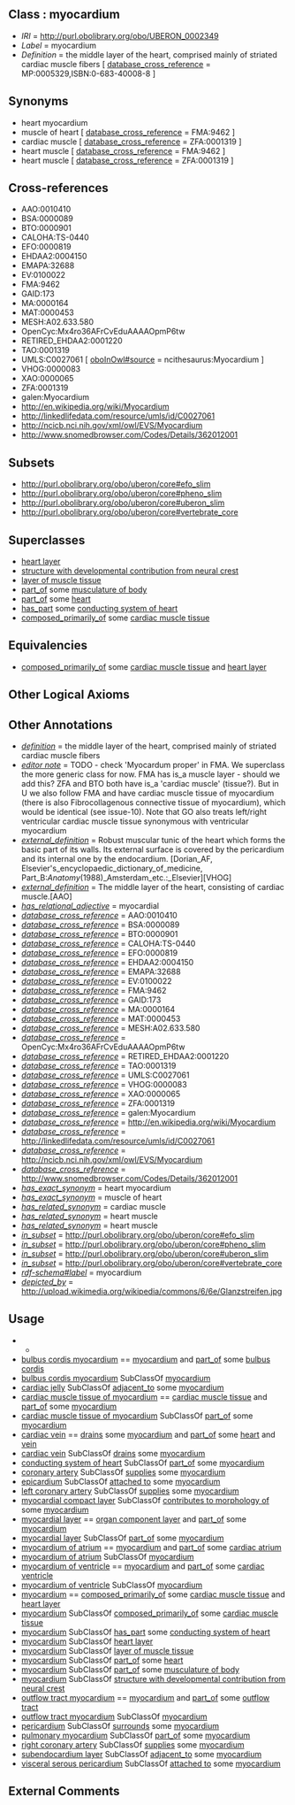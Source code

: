 
## Class : myocardium

 * *IRI* = http://purl.obolibrary.org/obo/UBERON_0002349
 * *Label* = myocardium
 * *Definition* = the middle layer of the heart, comprised mainly of striated cardiac muscle fibers [ [database_cross_reference](../../ef/oboInOwl#hasDbXref.md) = MP:0005329,ISBN:0-683-40008-8 ]

## Synonyms

 * heart myocardium
 * muscle of heart [ [database_cross_reference](../../ef/oboInOwl#hasDbXref.md) = FMA:9462 ]
 * cardiac muscle [ [database_cross_reference](../../ef/oboInOwl#hasDbXref.md) = ZFA:0001319 ]
 * heart muscle [ [database_cross_reference](../../ef/oboInOwl#hasDbXref.md) = FMA:9462 ]
 * heart muscle [ [database_cross_reference](../../ef/oboInOwl#hasDbXref.md) = ZFA:0001319 ]

## Cross-references

 * AAO:0010410
 * BSA:0000089
 * BTO:0000901
 * CALOHA:TS-0440
 * EFO:0000819
 * EHDAA2:0004150
 * EMAPA:32688
 * EV:0100022
 * FMA:9462
 * GAID:173
 * MA:0000164
 * MAT:0000453
 * MESH:A02.633.580
 * OpenCyc:Mx4ro36AFrCvEduAAAAOpmP6tw
 * RETIRED_EHDAA2:0001220
 * TAO:0001319
 * UMLS:C0027061 [ [oboInOwl#source](../../ce/oboInOwl#source.md) = ncithesaurus:Myocardium ]
 * VHOG:0000083
 * XAO:0000065
 * ZFA:0001319
 * galen:Myocardium
 * http://en.wikipedia.org/wiki/Myocardium
 * http://linkedlifedata.com/resource/umls/id/C0027061
 * http://ncicb.nci.nih.gov/xml/owl/EVS/Myocardium
 * http://www.snomedbrowser.com/Codes/Details/362012001

## Subsets

 * http://purl.obolibrary.org/obo/uberon/core#efo_slim
 * http://purl.obolibrary.org/obo/uberon/core#pheno_slim
 * http://purl.obolibrary.org/obo/uberon/core#uberon_slim
 * http://purl.obolibrary.org/obo/uberon/core#vertebrate_core

## Superclasses

 * [heart layer](../../UBERON/83/UBERON_0005983.md)
 * [structure with developmental contribution from neural crest](../../UBERON/14/UBERON_0010314.md)
 * [layer of muscle tissue](../../UBERON/60/UBERON_0018260.md)
 * [part_of](../../BFO/50/BFO_0000050.md) some [musculature of body](../../UBERON/83/UBERON_0000383.md)
 * [part_of](../../BFO/50/BFO_0000050.md) some [heart](../../UBERON/48/UBERON_0000948.md)
 * [has_part](../../BFO/51/BFO_0000051.md) some [conducting system of heart](../../UBERON/50/UBERON_0002350.md)
 * [composed_primarily_of](../../RO/73/RO_0002473.md) some [cardiac muscle tissue](../../UBERON/33/UBERON_0001133.md)

## Equivalencies

 * [composed_primarily_of](../../RO/73/RO_0002473.md) some [cardiac muscle tissue](../../UBERON/33/UBERON_0001133.md) and [heart layer](../../UBERON/83/UBERON_0005983.md)

## Other Logical Axioms


## Other Annotations

 * *[definition](../../IAO/15/IAO_0000115.md)* = the middle layer of the heart, comprised mainly of striated cardiac muscle fibers
 * *[editor note](../../IAO/16/IAO_0000116.md)* = TODO - check 'Myocardum proper' in FMA. We superclass the more generic class for now. FMA has is_a muscle layer - should we add this? ZFA and BTO both have is_a 'cardiac muscle' (tissue?). But in U we also follow FMA and have cardiac muscle tissue of myocardium (there is also Fibrocollagenous connective tissue of myocardium), which would be identical (see issue-10). Note that GO also treats left/right ventricular cardiac muscle tissue synonymous with ventricular myocardium
 * *[external_definition](../../UBPROP/01/UBPROP_0000001.md)* = Robust muscular tunic of the heart which forms the basic part of its walls. Its external surface is covered by the pericardium and its internal one by the endocardium. [Dorian_AF, Elsevier's_encyclopaedic_dictionary_of_medicine, Part_B:_Anatomy_(1988)_Amsterdam_etc.:_Elsevier][VHOG]
 * *[external_definition](../../UBPROP/01/UBPROP_0000001.md)* = The middle layer of the heart, consisting of cardiac muscle.[AAO]
 * *[has_relational_adjective](../../UBPROP/07/UBPROP_0000007.md)* = myocardial
 * *[database_cross_reference](../../ef/oboInOwl#hasDbXref.md)* = AAO:0010410
 * *[database_cross_reference](../../ef/oboInOwl#hasDbXref.md)* = BSA:0000089
 * *[database_cross_reference](../../ef/oboInOwl#hasDbXref.md)* = BTO:0000901
 * *[database_cross_reference](../../ef/oboInOwl#hasDbXref.md)* = CALOHA:TS-0440
 * *[database_cross_reference](../../ef/oboInOwl#hasDbXref.md)* = EFO:0000819
 * *[database_cross_reference](../../ef/oboInOwl#hasDbXref.md)* = EHDAA2:0004150
 * *[database_cross_reference](../../ef/oboInOwl#hasDbXref.md)* = EMAPA:32688
 * *[database_cross_reference](../../ef/oboInOwl#hasDbXref.md)* = EV:0100022
 * *[database_cross_reference](../../ef/oboInOwl#hasDbXref.md)* = FMA:9462
 * *[database_cross_reference](../../ef/oboInOwl#hasDbXref.md)* = GAID:173
 * *[database_cross_reference](../../ef/oboInOwl#hasDbXref.md)* = MA:0000164
 * *[database_cross_reference](../../ef/oboInOwl#hasDbXref.md)* = MAT:0000453
 * *[database_cross_reference](../../ef/oboInOwl#hasDbXref.md)* = MESH:A02.633.580
 * *[database_cross_reference](../../ef/oboInOwl#hasDbXref.md)* = OpenCyc:Mx4ro36AFrCvEduAAAAOpmP6tw
 * *[database_cross_reference](../../ef/oboInOwl#hasDbXref.md)* = RETIRED_EHDAA2:0001220
 * *[database_cross_reference](../../ef/oboInOwl#hasDbXref.md)* = TAO:0001319
 * *[database_cross_reference](../../ef/oboInOwl#hasDbXref.md)* = UMLS:C0027061
 * *[database_cross_reference](../../ef/oboInOwl#hasDbXref.md)* = VHOG:0000083
 * *[database_cross_reference](../../ef/oboInOwl#hasDbXref.md)* = XAO:0000065
 * *[database_cross_reference](../../ef/oboInOwl#hasDbXref.md)* = ZFA:0001319
 * *[database_cross_reference](../../ef/oboInOwl#hasDbXref.md)* = galen:Myocardium
 * *[database_cross_reference](../../ef/oboInOwl#hasDbXref.md)* = http://en.wikipedia.org/wiki/Myocardium
 * *[database_cross_reference](../../ef/oboInOwl#hasDbXref.md)* = http://linkedlifedata.com/resource/umls/id/C0027061
 * *[database_cross_reference](../../ef/oboInOwl#hasDbXref.md)* = http://ncicb.nci.nih.gov/xml/owl/EVS/Myocardium
 * *[database_cross_reference](../../ef/oboInOwl#hasDbXref.md)* = http://www.snomedbrowser.com/Codes/Details/362012001
 * *[has_exact_synonym](../../ym/oboInOwl#hasExactSynonym.md)* = heart myocardium
 * *[has_exact_synonym](../../ym/oboInOwl#hasExactSynonym.md)* = muscle of heart
 * *[has_related_synonym](../../ym/oboInOwl#hasRelatedSynonym.md)* = cardiac muscle
 * *[has_related_synonym](../../ym/oboInOwl#hasRelatedSynonym.md)* = heart muscle
 * *[has_related_synonym](../../ym/oboInOwl#hasRelatedSynonym.md)* = heart muscle
 * *[in_subset](../../et/oboInOwl#inSubset.md)* = http://purl.obolibrary.org/obo/uberon/core#efo_slim
 * *[in_subset](../../et/oboInOwl#inSubset.md)* = http://purl.obolibrary.org/obo/uberon/core#pheno_slim
 * *[in_subset](../../et/oboInOwl#inSubset.md)* = http://purl.obolibrary.org/obo/uberon/core#uberon_slim
 * *[in_subset](../../et/oboInOwl#inSubset.md)* = http://purl.obolibrary.org/obo/uberon/core#vertebrate_core
 * *[rdf-schema#label](../../el/rdf-schema#label.md)* = myocardium
 * *[depicted_by](../../depicted/by/depicted_by.md)* = http://upload.wikimedia.org/wikipedia/commons/6/6e/Glanzstreifen.jpg

## Usage

 * -
 * [bulbus cordis myocardium](../../UBERON/48/UBERON_0005248.md) == [myocardium](../../UBERON/49/UBERON_0002349.md) and [part_of](../../BFO/50/BFO_0000050.md) some [bulbus cordis](../../UBERON/06/UBERON_0004706.md)
 * [bulbus cordis myocardium](../../UBERON/48/UBERON_0005248.md) SubClassOf [myocardium](../../UBERON/49/UBERON_0002349.md)
 * [cardiac jelly](../../UBERON/06/UBERON_0003906.md) SubClassOf [adjacent_to](../../RO/20/RO_0002220.md) some [myocardium](../../UBERON/49/UBERON_0002349.md)
 * [cardiac muscle tissue of myocardium](../../UBERON/93/UBERON_0004493.md) == [cardiac muscle tissue](../../UBERON/33/UBERON_0001133.md) and [part_of](../../BFO/50/BFO_0000050.md) some [myocardium](../../UBERON/49/UBERON_0002349.md)
 * [cardiac muscle tissue of myocardium](../../UBERON/93/UBERON_0004493.md) SubClassOf [part_of](../../BFO/50/BFO_0000050.md) some [myocardium](../../UBERON/49/UBERON_0002349.md)
 * [cardiac vein](../../UBERON/48/UBERON_0004148.md) == [drains](../../RO/79/RO_0002179.md) some [myocardium](../../UBERON/49/UBERON_0002349.md) and [part_of](../../BFO/50/BFO_0000050.md) some [heart](../../UBERON/48/UBERON_0000948.md) and [vein](../../UBERON/38/UBERON_0001638.md)
 * [cardiac vein](../../UBERON/48/UBERON_0004148.md) SubClassOf [drains](../../RO/79/RO_0002179.md) some [myocardium](../../UBERON/49/UBERON_0002349.md)
 * [conducting system of heart](../../UBERON/50/UBERON_0002350.md) SubClassOf [part_of](../../BFO/50/BFO_0000050.md) some [myocardium](../../UBERON/49/UBERON_0002349.md)
 * [coronary artery](../../UBERON/21/UBERON_0001621.md) SubClassOf [supplies](../../RO/78/RO_0002178.md) some [myocardium](../../UBERON/49/UBERON_0002349.md)
 * [epicardium](../../UBERON/48/UBERON_0002348.md) SubClassOf [attached to](../../RO/71/RO_0002371.md) some [myocardium](../../UBERON/49/UBERON_0002349.md)
 * [left coronary artery](../../UBERON/26/UBERON_0001626.md) SubClassOf [supplies](../../RO/78/RO_0002178.md) some [myocardium](../../UBERON/49/UBERON_0002349.md)
 * [myocardial compact layer](../../UBERON/25/UBERON_0004125.md) SubClassOf [contributes to morphology of](../../RO/33/RO_0002433.md) some [myocardium](../../UBERON/49/UBERON_0002349.md)
 * [myocardial layer](../../UBERON/23/UBERON_0004123.md) == [organ component layer](../../UBERON/23/UBERON_0004923.md) and [part_of](../../BFO/50/BFO_0000050.md) some [myocardium](../../UBERON/49/UBERON_0002349.md)
 * [myocardial layer](../../UBERON/23/UBERON_0004123.md) SubClassOf [part_of](../../BFO/50/BFO_0000050.md) some [myocardium](../../UBERON/49/UBERON_0002349.md)
 * [myocardium of atrium](../../UBERON/02/UBERON_0002302.md) == [myocardium](../../UBERON/49/UBERON_0002349.md) and [part_of](../../BFO/50/BFO_0000050.md) some [cardiac atrium](../../UBERON/81/UBERON_0002081.md)
 * [myocardium of atrium](../../UBERON/02/UBERON_0002302.md) SubClassOf [myocardium](../../UBERON/49/UBERON_0002349.md)
 * [myocardium of ventricle](../../UBERON/83/UBERON_0001083.md) == [myocardium](../../UBERON/49/UBERON_0002349.md) and [part_of](../../BFO/50/BFO_0000050.md) some [cardiac ventricle](../../UBERON/82/UBERON_0002082.md)
 * [myocardium of ventricle](../../UBERON/83/UBERON_0001083.md) SubClassOf [myocardium](../../UBERON/49/UBERON_0002349.md)
 * [myocardium](../../UBERON/49/UBERON_0002349.md) == [composed_primarily_of](../../RO/73/RO_0002473.md) some [cardiac muscle tissue](../../UBERON/33/UBERON_0001133.md) and [heart layer](../../UBERON/83/UBERON_0005983.md)
 * [myocardium](../../UBERON/49/UBERON_0002349.md) SubClassOf [composed_primarily_of](../../RO/73/RO_0002473.md) some [cardiac muscle tissue](../../UBERON/33/UBERON_0001133.md)
 * [myocardium](../../UBERON/49/UBERON_0002349.md) SubClassOf [has_part](../../BFO/51/BFO_0000051.md) some [conducting system of heart](../../UBERON/50/UBERON_0002350.md)
 * [myocardium](../../UBERON/49/UBERON_0002349.md) SubClassOf [heart layer](../../UBERON/83/UBERON_0005983.md)
 * [myocardium](../../UBERON/49/UBERON_0002349.md) SubClassOf [layer of muscle tissue](../../UBERON/60/UBERON_0018260.md)
 * [myocardium](../../UBERON/49/UBERON_0002349.md) SubClassOf [part_of](../../BFO/50/BFO_0000050.md) some [heart](../../UBERON/48/UBERON_0000948.md)
 * [myocardium](../../UBERON/49/UBERON_0002349.md) SubClassOf [part_of](../../BFO/50/BFO_0000050.md) some [musculature of body](../../UBERON/83/UBERON_0000383.md)
 * [myocardium](../../UBERON/49/UBERON_0002349.md) SubClassOf [structure with developmental contribution from neural crest](../../UBERON/14/UBERON_0010314.md)
 * [outflow tract myocardium](../../UBERON/65/UBERON_0004265.md) == [myocardium](../../UBERON/49/UBERON_0002349.md) and [part_of](../../BFO/50/BFO_0000050.md) some [outflow tract](../../UBERON/45/UBERON_0004145.md)
 * [outflow tract myocardium](../../UBERON/65/UBERON_0004265.md) SubClassOf [myocardium](../../UBERON/49/UBERON_0002349.md)
 * [pericardium](../../UBERON/07/UBERON_0002407.md) SubClassOf [surrounds](../../RO/21/RO_0002221.md) some [myocardium](../../UBERON/49/UBERON_0002349.md)
 * [pulmonary myocardium](../../UBERON/62/UBERON_0004162.md) SubClassOf [part_of](../../BFO/50/BFO_0000050.md) some [myocardium](../../UBERON/49/UBERON_0002349.md)
 * [right coronary artery](../../UBERON/25/UBERON_0001625.md) SubClassOf [supplies](../../RO/78/RO_0002178.md) some [myocardium](../../UBERON/49/UBERON_0002349.md)
 * [subendocardium layer](../../UBERON/84/UBERON_0005984.md) SubClassOf [adjacent_to](../../RO/20/RO_0002220.md) some [myocardium](../../UBERON/49/UBERON_0002349.md)
 * [visceral serous pericardium](../../UBERON/25/UBERON_0002425.md) SubClassOf [attached to](../../RO/71/RO_0002371.md) some [myocardium](../../UBERON/49/UBERON_0002349.md)

## External Comments

